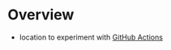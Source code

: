 # Overview
- location to experiment with [GitHub Actions](https://docs.github.com/en/free-pro-team@latest/actions)
